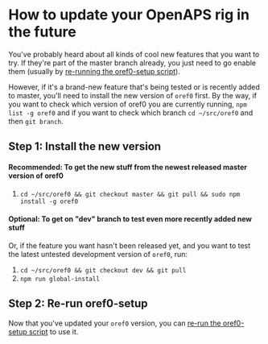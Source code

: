 # How to update your OpenAPS rig in the future

You've probably heard about all kinds of cool new features that you want to try. If they're part of the master branch already, you just need to go enable them (usually by [re-running the oref0-setup script](http://openaps.readthedocs.io/en/latest/docs/walkthrough/phase-2/oref0-setup.html#re-running-the-setup-script)).

However, if it's a brand-new feature that's being tested or is recently added to master, you'll need to install the new version of `oref0` first.  By the way, if you want to check which version of oref0 you are currently running, `npm list -g oref0` and if you want to check which branch `cd ~/src/oref0` and then `git branch`. 

## Step 1: Install the new version

#### Recommended: To get the new stuff from the newest released master version of oref0

1. `cd ~/src/oref0 && git checkout master && git pull && sudo npm install -g oref0`

#### Optional: To get on "dev" branch to test even more recently added new stuff

Or, if the feature you want hasn't been released yet, and you want to test the latest untested development version of `oref0`, run:

1. `cd ~/src/oref0 && git checkout dev && git pull`
2. `npm run global-install`

## Step 2: Re-run oref0-setup

Now that you've updated your `oref0` version, you can [re-run the oref0-setup script](http://openaps.readthedocs.io/en/latest/docs/walkthrough/phase-2/oref0-setup.html#re-running-the-setup-script) to use it. 
